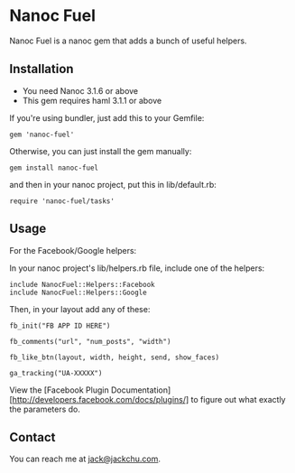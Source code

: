 Nanoc Fuel
=============================

Nanoc Fuel is a nanoc gem that adds a bunch of useful helpers.

Installation
------------

- You need Nanoc 3.1.6 or above
- This gem requires haml 3.1.1 or above

If you're using bundler, just add this to your Gemfile:

    gem 'nanoc-fuel'

Otherwise, you can just install the gem manually:

    gem install nanoc-fuel

and then in your nanoc project, put this in lib/default.rb:

    require 'nanoc-fuel/tasks'

Usage
------------

For the Facebook/Google helpers:

In your nanoc project's lib/helpers.rb file, include one of the helpers:

    include NanocFuel::Helpers::Facebook  
    include NanocFuel::Helpers::Google

Then, in your layout add any of these:

    fb_init("FB APP ID HERE")

    fb_comments("url", "num_posts", "width")

    fb_like_btn(layout, width, height, send, show_faces)

    ga_tracking("UA-XXXXX")

View the [Facebook Plugin Documentation][http://developers.facebook.com/docs/plugins/] to figure out what exactly the parameters do.

Contact
------------
You can reach me at <jack@jackchu.com>.
